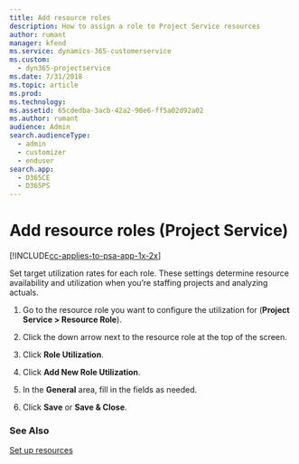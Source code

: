 ```yaml
---
title: Add resource roles
description: How to assign a role to Project Service resources
author: rumant
manager: kfend
ms.service: dynamics-365-customerservice
ms.custom: 
  - dyn365-projectservice
ms.date: 7/31/2018
ms.topic: article
ms.prod: 
ms.technology: 
ms.assetid: 65cdedba-3acb-42a2-98e6-ff5a02d92a02
ms.author: rumant
audience: Admin
search.audienceType: 
  - admin
  - customizer
  - enduser
search.app: 
  - D365CE
  - D365PS
---
```

# Add resource roles (Project Service)

[!INCLUDE[cc-applies-to-psa-app-1x-2x](../includes/cc-applies-to-psa-app-1x-2x.md)]

Set target utilization rates for each role. These settings determine resource availability and utilization when you’re staffing projects and analyzing actuals.  
  
1.  Go to the resource role you want to configure the utilization for (**Project Service > Resource Role**).  
  
2.  Click the down arrow next to the resource role at the top of the screen.  
  
3.  Click **Role Utilization**.  
  
4.  Click **Add New Role Utilization**.  
  
5.  In the **General** area, fill in the fields as needed.  
  
6.  Click **Save** or **Save & Close**.  
  
### See Also  
 [Set up resources](../project-service/set-up-resources.md)
